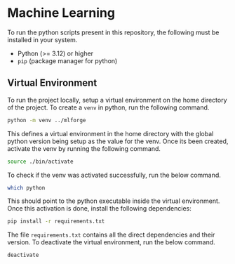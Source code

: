 # Machine Learning

To run the python scripts present in this repository, the following must be installed in your system.

- Python (>= 3.12) or higher
- `pip` (package manager for python)

## Virtual Environment

To run the project locally, setup a virtual environment on the home directory of the project. To create a `venv` in python, run the following command.

```bash
python -m venv ../mlforge
```

This defines a virtual environment in the home directory with the global python version being setup as the value for the venv. Once its been created, activate the venv by running the following command.

```bash
source ./bin/activate
```

To check if the venv was activated successfully, run the below command.

```bash
which python
```
This should point to the python executable inside the virtual environment. Once this activation is done, install the following dependencies:

```bash
pip install -r requirements.txt
```

The file `requirements.txt` contains all the direct dependencies and their version. To deactivate the virtual environment, run the below command.

```bash
deactivate
```